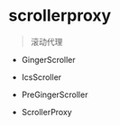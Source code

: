 # scrollerproxy
> 滚动代理

- GingerScroller
> 

- IcsScroller
> 

- PreGingerScroller
> 

- ScrollerProxy
> 